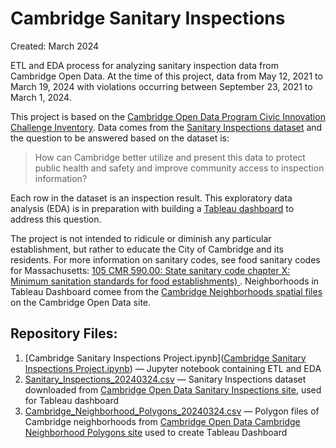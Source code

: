 # Cambridge Sanitary Inspections
Created: March 2024

ETL and EDA process for analyzing sanitary inspection data from Cambridge Open Data. At the time of this project, data from May 12, 2021 to March 19, 2024 with violations occurring between September 23, 2021 to March 1, 2024.

This project is based on the [Cambridge Open Data Program Civic Innovation Challenge Inventory](https://data.cambridgema.gov/General-Government/Civic-Innovation-Challenge-Inventory/x96z-hdnh/about_data). Data comes from the [Sanitary Inspections dataset](https://data.cambridgema.gov/Inspectional-Services/Sanitary-Inspections/ryb9-qzmw/about_data) and the question to be answered based on the dataset is: 

<blockquote>
How can Cambridge better utilize and present this data to protect public health and safety and improve community access to inspection information?
</blockquote>

Each row in the dataset is an inspection result. This exploratory data analysis (EDA) is in preparation with building a [Tableau dashboard]([https://public.tableau.com/shared/TXZW9RWPZ?:display_count=n&:origin=viz_share_link](https://public.tableau.com/views/CambridgeSanitaryInspections2021-2024/CambridgeSanitaryInspections2021-2024?:language=en-US&publish=yes&:sid=&:display_count=n&:origin=viz_share_link)) to address this question. 

The project is not intended to ridicule or diminish any particular establishment, but rather to educate the City of Cambridge and its residents. For more information on sanitary codes, see food sanitary codes for Massachusetts: [105 CMR 590.00: State sanitary code chapter X: Minimum sanitation standards for food establishments)
](https://www.mass.gov/doc/merged-food-code-111618/download). Neighborhoods in Tableau Dashboard comee from the [Cambridge Neighborhoods spatial files](https://data.cambridgema.gov/Geographic-Information-GIS-/Cambridge-Neighborhood-Polygons/k3pi-9823/about_data) on the Cambridge Open Data site.

## Repository Files:
1. [Cambridge Sanitary Inspections Project.ipynb]([Cambridge Sanitary Inspections Project.ipynb](https://github.com/laurenhom/cambridge-sanitary-inspections/blob/main/Cambridge%20Sanitary%20Inspections%20Project.ipynb)) — Jupyter notebook containing ETL and EDA
2. [Sanitary_Inspections_20240324.csv](Sanitary_Inspections_20240324.csv) — Sanitary Inspections dataset downloaded from [Cambridge Open Data Sanitary Inspections site](https://data.cambridgema.gov/Inspectional-Services/Sanitary-Inspections/ryb9-qzmw/about_data), used for Tableau dashboard
3. [Cambridge_Neighborhood_Polygons_20240324.csv](Cambridge_Neighborhood_Polygons_20240324.csv) — Polygon files of Cambridge neighborhoods from [Cambridge Open Data Cambridge Neighborhood Polygons site](https://data.cambridgema.gov/Inspectional-Services/Sanitary-Inspections/ryb9-qzmw/about_data) used to create Tableau Dashboard
